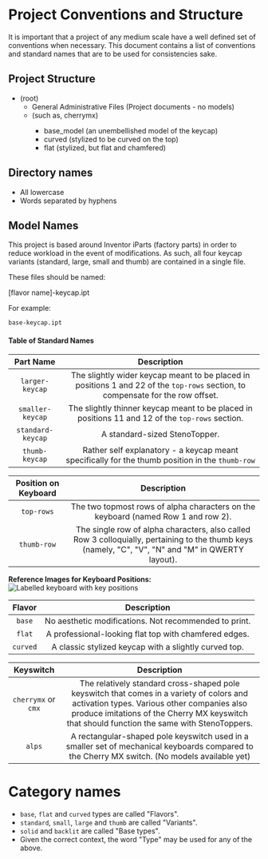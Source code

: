 # Project Conventions and Structure

It is important that a project of any medium scale have a well defined set of
conventions when necessary. This document contains a list of conventions and 
standard names that are to be used for consistencies sake.



## Project Structure

+ (root)
    - General Administrative Files (Project documents - no models)
    + <keyswitch type> (such as, cherrymx)
        + base_model (an unembellished model of the keycap)
        + curved (stylized to be curved on the top)
        + flat (stylized, but flat and chamfered)



## Directory names

* All lowercase 
* Words separated by hyphens



## Model Names

This project is based around Inventor iParts (factory parts) in order to reduce
workload in the event of modifications. As such, all four keycap variants
(standard, large, small and thumb) are contained in a single file.

These files should be named:

[flavor name]-keycap.ipt

For example:

`base-keycap.ipt`


#### Table of Standard Names

| **Part Name**     | **Description** |
| :-----------:     | :-------------: |
| `larger-keycap`   | The slightly wider keycap meant to be placed in positions 1 and 22 of the `top-rows` section, to compensate for the row offset. |
| `smaller-keycap`  | The slightly thinner keycap meant to be placed in positions 11 and 12 of the `top-rows` section. |
| `standard-keycap` | A standard-sized StenoTopper. |
| `thumb-keycap`    | Rather self explanatory - a keycap meant specifically for the thumb position in the `thumb-row` |



| **Position on Keyboard** | **Description** |
| :----------------------: | :-------------: |
| `top-rows`               | The two topmost rows of alpha characters on the keyboard (named Row 1 and row 2). |
| `thumb-row`              | The single row of alpha characters, also called Row 3 colloquially, pertaining to the thumb keys (namely, "C", "V", "N" and "M" in QWERTY layout).  |

**Reference Images for Keyboard Positions:**
![Labelled keyboard with key positions](link)



| **Flavor**     | **Description** |
| :-------:     | :-------------: |
| `base`        | No aesthetic modifications. Not recommended to print. |
| `flat`        | A professional-looking flat top with chamfered edges. |
| `curved`      | A classic stylized keycap with a slightly curved top. |

<!-- I just noticed that all the descriptions line up perfectly. Bravo. -->



| **Keyswitch** | **Description** |
| :-----------: | :-------------: |
| `cherrymx`  or `cmx`  | The relatively standard cross-shaped pole keyswitch that comes in a variety of colors and activation types. Various other companies also produce imitations of the Cherry MX keyswitch that should function the same with StenoToppers. |
| `alps`        | A rectangular-shaped pole keyswitch used in a smaller set of mechanical keyboards compared to the Cherry MX switch. (No models available yet) |


# Category names

* `base`, `flat` and `curved` types are called "Flavors".
* `standard`, `small`, `large` and `thumb` are called "Variants".
* `solid` and `backlit` are called "Base types".
* Given the correct context, the word "Type" may be used for any of the above.
